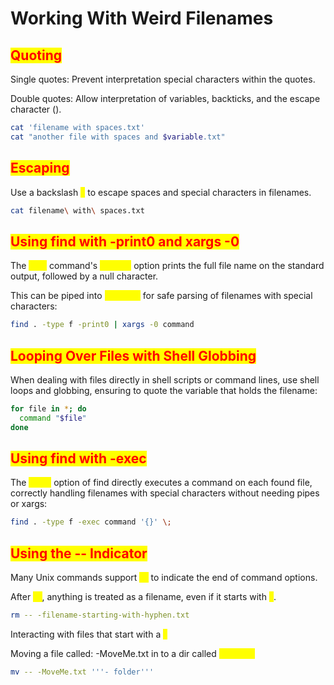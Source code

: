 # Working With Weird Filenames

## <mark style="color:red;">Quoting</mark>

Single quotes: Prevent interpretation special characters within the quotes.

Double quotes: Allow interpretation of variables, backticks, and the escape character ().

```bash
cat 'filename with spaces.txt'
cat "another file with spaces and $variable.txt"
```

## <mark style="color:red;">Escaping</mark>

Use a backslash <mark style="color:yellow;">`\`</mark> to escape spaces and special characters in filenames.

```bash
cat filename\ with\ spaces.txt
```

## <mark style="color:red;">Using find with -print0 and xargs -0</mark>

The <mark style="color:yellow;">`find`</mark> command's <mark style="color:yellow;">`-print0`</mark> option prints the full file name on the standard output, followed by a null character.

This can be piped into <mark style="color:yellow;">`xargs -0`</mark> for safe parsing of filenames with special characters:

```bash
find . -type f -print0 | xargs -0 command
```

## <mark style="color:red;">Looping Over Files with Shell Globbing</mark>

When dealing with files directly in shell scripts or command lines, use shell loops and globbing, ensuring to quote the variable that holds the filename:

```bash
for file in *; do
  command "$file"
done
```

## <mark style="color:red;">Using find with -exec</mark>

The <mark style="color:yellow;">`-exec`</mark> option of find directly executes a command on each found file, correctly handling filenames with special characters without needing pipes or xargs:

```bash
find . -type f -exec command '{}' \;
```

## <mark style="color:red;">Using the -- Indicator</mark>

Many Unix commands support <mark style="color:yellow;">`--`</mark> to indicate the end of command options.

After <mark style="color:yellow;">`--`</mark>, anything is treated as a filename, even if it starts with <mark style="color:yellow;">`-`</mark>.

```bash
rm -- -filename-starting-with-hyphen.txt
```

Interacting with files that start with a <mark style="color:yellow;">`-`</mark>

Moving a file called: -MoveMe.txt in to a dir called <mark style="color:yellow;">`- folder`</mark>

```bash
mv -- -MoveMe.txt '''- folder'''
```
